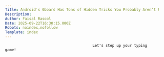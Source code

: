 ```yaml
---
Title: Android's Gboard Has Tons of Hidden Tricks You Probably Aren’t Using
Description: 
Author: Faisal Rasool
Date: 2025-09-22T16:30:15.000Z
Robots: noindex,nofollow
Template: index
---
```


                                            Let's step up your typing game!
                                        